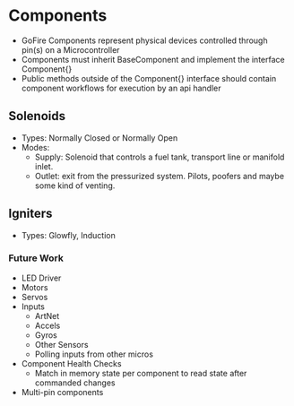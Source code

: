 # Components

- GoFire Components represent physical devices controlled through pin(s) on a Microcontroller
- Components must inherit BaseComponent and implement the interface Component{}
- Public methods outside of the Component{} interface should contain component workflows for execution by an api handler

## Solenoids

- Types: Normally Closed or Normally Open
- Modes:
  - Supply: Solenoid that controls a fuel tank, transport line or manifold inlet.
  - Outlet: exit from the pressurized system. Pilots, poofers and maybe some kind of venting. 

## Igniters

- Types: Glowfly, Induction
  
### Future Work

- LED Driver
- Motors
- Servos
- Inputs
  - ArtNet
  - Accels
  - Gyros
  - Other Sensors
  - Polling inputs from other micros
- Component Health Checks
  - Match in memory state per component to read state after commanded changes
- Multi-pin components
